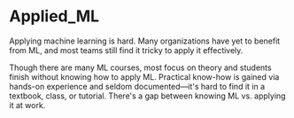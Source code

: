 # Applied_ML
Applying machine learning is hard. Many organizations have yet to benefit from ML, and most teams still find it tricky to apply it effectively.

Though there are many ML courses, most focus on theory and students finish without knowing how to apply ML. Practical know-how is gained via hands-on experience and seldom documented—it's hard to find it in a textbook, class, or tutorial. There's a gap between knowing ML vs. applying it at work.


